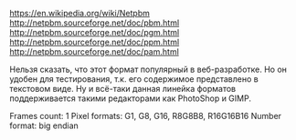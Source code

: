 
https://en.wikipedia.org/wiki/Netpbm
http://netpbm.sourceforge.net/doc/pbm.html
http://netpbm.sourceforge.net/doc/pgm.html
http://netpbm.sourceforge.net/doc/ppm.html
http://netpbm.sourceforge.net/doc/pam.html

Нельзя сказать, что этот формат популярный в веб-разработке.
Но он удобен для тестирования, т.к. его содержимое представлено в текстовом виде.
Ну и всё-таки данная линейка форматов поддерживается такими редакторами как PhotoShop и GIMP.

Frames count: 1
Pixel formats: G1, G8, G16, R8G8B8, R16G16B16
Number format: big endian